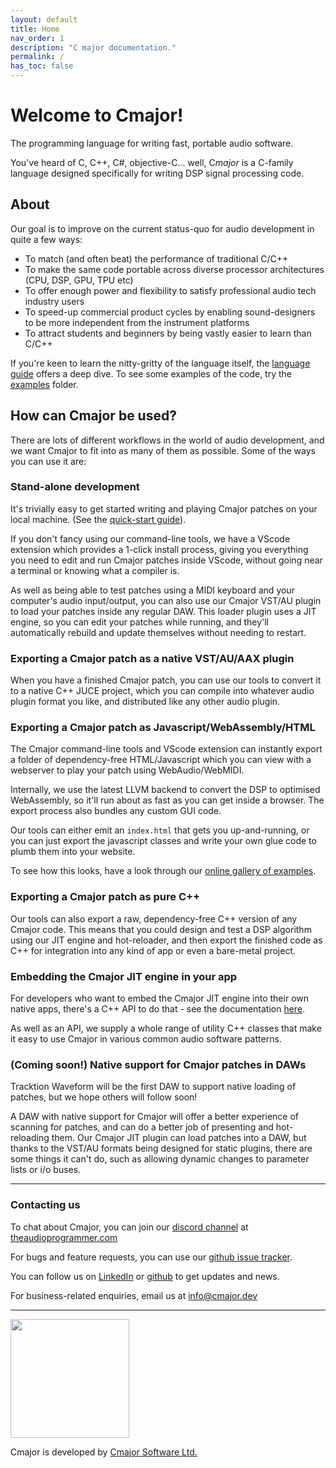 ```yaml
---
layout: default
title: Home
nav_order: 1
description: "C major documentation."
permalink: /
has_toc: false
---
```


# Welcome to Cmajor!

The programming language for writing fast, portable audio software.

You've heard of C, C++, C#, objective-C... well, C*major* is a C-family language designed specifically for writing DSP signal processing code.

## About

Our goal is to improve on the current status-quo for audio development in quite a few ways:

- To match (and often beat) the performance of traditional C/C++
- To make the same code portable across diverse processor architectures (CPU, DSP, GPU, TPU etc)
- To offer enough power and flexibility to satisfy professional audio tech industry users
- To speed-up commercial product cycles by enabling sound-designers to be more independent from the instrument platforms
- To attract students and beginners by being vastly easier to learn than C/C++

If you're keen to learn the nitty-gritty of the language itself, the [language guide](docs/LanguageReference) offers a deep dive. To see some examples of the code, try the [examples](https://github.com/cmajor-lang/cmajor/tree/main/examples/patches) folder.

## How can Cmajor be used?

There are lots of different workflows in the world of audio development, and we want Cmajor to fit into as many of them as possible. Some of the ways you can use it are:

### Stand-alone development

It's trivially easy to get started writing and playing Cmajor patches on your local machine. (See the [quick-start guide](docs/GettingStarted)).

If you don't fancy using our command-line tools, we have a VScode extension which provides a 1-click install process, giving you everything you need to edit and run Cmajor patches inside VScode, without going near a terminal or knowing what a compiler is.

As well as being able to test patches using a MIDI keyboard and your computer's audio input/output, you can also use our Cmajor VST/AU plugin to load your patches inside any regular DAW. This loader plugin uses a JIT engine, so you can edit your patches while running, and they'll automatically rebuild and update themselves without needing to restart.

### Exporting a Cmajor patch as a native VST/AU/AAX plugin

When you have a finished Cmajor patch, you can use our tools to convert it to a native C++ JUCE project, which you can compile into whatever audio plugin format you like, and distributed like any other audio plugin.

### Exporting a Cmajor patch as Javascript/WebAssembly/HTML

The Cmajor command-line tools and VScode extension can instantly export a folder of dependency-free HTML/Javascript which you can view with a webserver to play your patch using WebAudio/WebMIDI.

Internally, we use the latest LLVM backend to convert the DSP to optimised WebAssembly, so it'll run about as fast as you can get inside a browser. The export process also bundles any custom GUI code.

Our tools can either emit an `index.html` that gets you up-and-running, or you can just export the javascript classes and write your own glue code to plumb them into your website.

To see how this looks, have a look through our [online gallery of examples](docs/Examples).

### Exporting a Cmajor patch as pure C++

Our tools can also export a raw, dependency-free C++ version of any Cmajor code. This means that you could design and test a DSP algorithm using our JIT engine and hot-reloader, and then export the finished code as C++ for integration into any kind of app or even a bare-metal project.

### Embedding the Cmajor JIT engine in your app

For developers who want to embed the Cmajor JIT engine into their own native apps, there's a C++ API to do that - see the documentation [here](docs/Tools/C++API).

As well as an API, we supply a whole range of utility C++ classes that make it easy to use Cmajor in various common audio software patterns.

### (Coming soon!) Native support for Cmajor patches in DAWs

Tracktion Waveform will be the first DAW to support native loading of patches, but we hope others will follow soon!

A DAW with native support for Cmajor will offer a better experience of scanning for patches, and can do a better job of presenting and hot-reloading them. Our Cmajor JIT plugin can load patches into a DAW, but thanks to the VST/AU formats being designed for static plugins, there are some things it can't do, such as allowing dynamic changes to parameter lists or i/o buses.

---------------------------------------------------------------------------------

### Contacting us

To chat about Cmajor, you can join our [discord channel](https://discord.gg/Abtc5xabcT) at [theaudioprogrammer.com](https://www.theaudioprogrammer.com/)

For bugs and feature requests, you can use our [github issue tracker](https://github.com/cmajor-lang/cmajor/issues).

You can follow us on [LinkedIn](https://www.linkedin.com/company/cmajor-software-ltd/) or [github](https://github.com/cmajor-lang) to get updates and news.

For business-related enquiries, email us at info@cmajor.dev

---------------------------------------------------------------------------------

<img src="assets/images/Cmajor-Logo.png" width="190pt">

Cmajor is developed by [Cmajor Software Ltd.](https://cmajor.dev)
